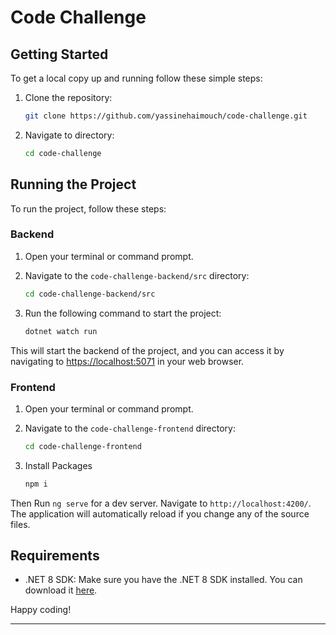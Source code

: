 # Code Challenge

## Getting Started
To get a local copy up and running follow these simple steps:

1. Clone the repository:

    ```bash
    git clone https://github.com/yassinehaimouch/code-challenge.git
    ```

2. Navigate to directory:

    ```bash
    cd code-challenge
    ```

## Running the Project

To run the project, follow these steps:

### Backend

1. Open your terminal or command prompt.

2. Navigate to the `code-challenge-backend/src` directory:

    ```bash
    cd code-challenge-backend/src
    ```

3. Run the following command to start the project:

    ```bash
    dotnet watch run
    ```

This will start the backend of the project, and you can access it by navigating to [https://localhost:5071](https://localhost:5071) in your web browser.

### Frontend

1. Open your terminal or command prompt.

2. Navigate to the `code-challenge-frontend` directory:

    ```bash
    cd code-challenge-frontend
    ```

2. Install Packages

    ```bash
    npm i
    ```

Then Run `ng serve` for a dev server. Navigate to `http://localhost:4200/`. The application will automatically reload if you change any of the source files.

## Requirements

- .NET 8 SDK: Make sure you have the .NET 8 SDK installed. You can download it [here](https://dotnet.microsoft.com/en-us/download).

Happy coding!
****
